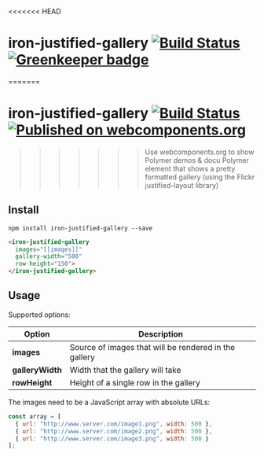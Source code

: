 <<<<<<< HEAD
# iron-justified-gallery [![Build Status](https://travis-ci.org/Collaborne/iron-justified-gallery.svg?branch=master)](https://travis-ci.org/Collaborne/iron-justified-gallery) [![Greenkeeper badge](https://badges.greenkeeper.io/Collaborne/iron-justified-gallery.svg)](https://greenkeeper.io/)

=======
# iron-justified-gallery [![Build Status](https://travis-ci.org/Collaborne/iron-justified-gallery.svg?branch=master)](https://travis-ci.org/Collaborne/iron-justified-gallery) [![Published on webcomponents.org](https://img.shields.io/badge/webcomponents.org-published-blue.svg)](https://www.webcomponents.org/element/Collaborne/iron-justified-gallery)
>>>>>>> Use webcomponents.org to show Polymer demos & docu
Polymer element that shows a pretty formatted gallery (using the Flickr justified-layout library)

## Install

~~~~
npm install iron-justified-gallery --save
~~~~

```html
<iron-justified-gallery
  images="[[images]]"
  gallery-width="500"
  row-height="150">
</iron-justified-gallery>
```

## Usage

Supported options:

| Option            | Description                                             |
| ----------------- | ------------------------------------------------------- |
| **images**        | Source of images that will be rendered in the gallery   |
| **galleryWidth**  | Width that the gallery will take                        |
| **rowHeight**     | Height of a single row in the gallery                   |

The images need to be a JavaScript array with absolute URLs:

```javascript
const array = [
  { url: "http://www.server.com/image1.png", width: 500 },
  { url: "http://www.server.com/image2.png", width: 500 },
  { url: "http://www.server.com/image3.png", width: 500 }
];
```
